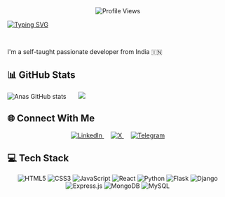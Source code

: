 <!--Profile View Count -->
<div align="center">
  <img src="https://komarev.com/ghpvc/?username=khan-anas29&color=blueviolet" alt="Profile Views" />
</div>


<!-- text Animation code for Name -->
<!-- [![Typing SVG](https://readme-typing-svg.demolab.com?font=Fira+Code&duration=2000&pause=1000&color=AD42F7&center=true&width=435&lines=%F0%9F%91%8B+Hello+There+;I+am+Mohd+Anas+Khan)](https://git.io/typing-svg) -->


<a href="https://git.io/typing-svg"><img src="https://readme-typing-svg.demolab.com?font=Fira+Code&duration=2000&pause=1000&color=AD42F7&center=true&width=435&lines=%F0%9F%91%8B+Hello+There+;I+am+Mohd+Anas+Khan" alt="Typing SVG" /></a>



<br />

I'm a self-taught passionate developer from India 🇮🇳

## 📊 GitHub Stats
![Anas GitHub stats](https://github-readme-stats.vercel.app/api?username=khan-anas29&show_icons=true&theme=tokyonight&hide=issues&include_all_commits=true&count_private=true) &nbsp;&nbsp;&nbsp;&nbsp;&nbsp;
![](https://github-readme-stats.vercel.app/api/top-langs/?username=khan-anas29&theme=tokyonight&include_all_commits=true&count_private=true&layout=compact)


## 🌐 Connect With Me

<div align="center">
  <a href="https://www.linkedin.com/in/mohd-anas-khan-0a4114205/">
    <img src="https://img.shields.io/badge/LinkedIn-%230077B5.svg?logo=linkedin&logoColor=white" alt="LinkedIn"/>
  </a>
  &nbsp;&nbsp;&nbsp;

  <a href="https://x.com/khananas29">
    <img src="https://img.shields.io/badge/X-black.svg?logo=X&logoColor=white" alt="X"/>
  </a>
  &nbsp;&nbsp;&nbsp;
  
  <a href="https://t.me/khannanas">
    <img src="https://img.shields.io/badge/Telegram-2CA5E0?logo=telegram&logoColor=white" alt="Telegram"/>
  </a>
</div>


## 💻 Tech Stack

<div align="center">
  <img src="https://img.shields.io/badge/html5-%23E34F26.svg?style=for-the-badge&logo=html5&logoColor=white" alt="HTML5"/>
  <img src="https://img.shields.io/badge/css3-%231572B6.svg?style=for-the-badge&logo=css3&logoColor=white" alt="CSS3"/>
  <img src="https://img.shields.io/badge/javascript-%23323330.svg?style=for-the-badge&logo=javascript&logoColor=%23F7DF1E" alt="JavaScript"/>
  <img src="https://img.shields.io/badge/react-%2320232a.svg?style=for-the-badge&logo=react&logoColor=%2361DAFB" alt="React"/>
  <img src="https://img.shields.io/badge/python-3670A0?style=for-the-badge&logo=python&logoColor=ffdd54" alt="Python"/>
  <img src="https://img.shields.io/badge/flask-%23000.svg?style=for-the-badge&logo=flask&logoColor=white" alt="Flask"/>
  <img src="https://img.shields.io/badge/django-%23092E20.svg?style=for-the-badge&logo=django&logoColor=white" alt="Django"/>
  <img src="https://img.shields.io/badge/express.js-%23404d59.svg?style=for-the-badge&logo=express&logoColor=%2361DAFB" alt="Express.js"/>
  <img src="https://img.shields.io/badge/MongoDB-%234ea94b.svg?style=for-the-badge&logo=mongodb&logoColor=white" alt="MongoDB"/>
  <img src="https://img.shields.io/badge/mysql-4479A1.svg?style=for-the-badge&logo=mysql&logoColor=white" alt="MySQL"/>
</div>
